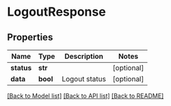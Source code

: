 # LogoutResponse

## Properties
Name | Type | Description | Notes
------------ | ------------- | ------------- | -------------
**status** | **str** |  | [optional] 
**data** | **bool** | Logout status | [optional] 

[[Back to Model list]](../README.md#documentation-for-models) [[Back to API list]](../README.md#documentation-for-api-endpoints) [[Back to README]](../README.md)

